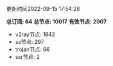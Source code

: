 更新时间2022-09-15 17:54:26

**总订阅: 64**
**总节点: 10017**
**有效节点: 2007**
- v2ray节点: 1642
- ss节点: 297
- trojan节点: 66
- ssr节点: 2
